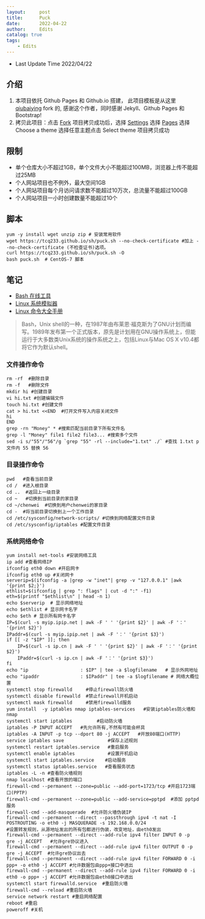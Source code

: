 ```yaml
---
layout:     post
title:      Puck
date:       2022-04-22
author:     Edits
catalog: true
tags:
    - Edits
---
```


- Last Update Time 2022/04/22

## 介绍

1. 本项目依托 Github Pages 和 Github.io 搭建， 此项目模板是从这里 [qiubaiying](https://github.com/qiubaiying/qiubaiying.github.io) fork 的, 感谢这个作者，同时感谢 Jekyll、Github Pages 和 Bootstrap!
2. 拷贝此项目：点击 [Fork](https://github.com/tcq233/tcq233.github.io/fork) 项目拷贝成功后，选择 [Settings](https://github.com/tcq233/tcq233.github.io/settings) 选择  [Pages](https://github.com/tcq233/tcq233.github.io/settings/pages) 选择 Choose a theme 选择任意主题点击 Select theme 项目拷贝成功 

## 限制

- 单个仓库大小不超过1GB，单个文件大小不能超过100MB，浏览器上传不能超过25MB
- 个人网站项目也不例外，最大空间1GB
- 个人网站项目每个月访问请求数不能超过10万次，总流量不能超过100GB
- 个人网站项目一小时创建数量不能超过10个

## 脚本

```
yum -y install wget unzip zip # 安装常用软件
wget https://tcq233.github.io/sh/puck.sh --no-check-certificate #加上 --no-check-certificate (不检查证书)选项。
curl https://tcq233.github.io/sh/puck.sh -O
bash puck.sh  # CentOS-7 脚本
```

## 笔记

- [Bash 在线工具](https://c.runoob.com/compile/18)
- [Linux 系统模拟器](https://bellard.org/jslinux/)
- [Linux 命令大全手册](http://man.linuxde.net/)

> Bash，Unix shell的一种，在1987年由布莱恩·福克斯为了GNU计划而编写。1989年发布第一个正式版本，原先是计划用在GNU操作系统上，但能运行于大多数类Unix系统的操作系统之上，包括Linux与Mac OS X v10.4都将它作为默认shell。

### 文件操作命令

```
rm -rf  #删除目录
rm -f   #删除文件
mkdir hi #创建目录
vi hi.txt #创建编辑文件
touch hi.txt #创建文件
cat > hi.txt <<END  #打开文件写入内容关闭文件
hi
END
grep -rn "Money" * #搜索匹配当前目录下所有文件名
grep -l "Money" file1 file2 file3... #搜索多个文件
sed -i s/"55"/"56"/g `grep "55" -rl --include="1.txt" ./` #查找 1.txt p 文件内 55 替换 56
```

###  目录操作命令

```
pwd   #查看当前目录
cd /  #进入根目录
cd ..  #返回上一级目录 
cd ~   #切换到当前目录的家目录 
cd ~/chenwei  #切换到用户chenwei的家目录
cd -  #将当前目录切换到上一个工作目录
cd /etc/sysconfig/network-scripts/ #切换到网络配置文件目录
cd /etc/sysconfig/iptables #配置文件目录 
```

###  系统网络命令

```
yum install net-tools #安装网络工具
ip add #查看网络IP
ifconfig eth0 down #开启网卡
ifconfig eth0 up #关闭网卡
serverip=$(ifconfig -a |grep -w "inet"| grep -v "127.0.0.1" |awk '{print $2;}')
ethlist=$(ifconfig | grep ": flags" | cut -d ":" -f1)
eth=$(printf "$ethlist\n" | head -n 1)
echo $serverip  # 显示网络地址
echo $ethlist # 显示网卡名字
echo $eth # 显示所有网卡名字
IP=$(curl -s myip.ipip.net | awk -F ' ' '{print $2}' | awk -F '：' '{print $2}')
IPaddr=$(curl -s myip.ipip.net | awk -F '：' '{print $3}')
if [[ -z "$IP" ]]; then
	IP=$(curl -s ip.cn | awk -F ' ' '{print $2}' | awk -F '：' '{print $2}')
	IPaddr=$(curl -s ip.cn | awk -F '：' '{print $3}')	
fi
echo "ip                   : $IP" | tee -a $logfilename   # 显示外网地址
echo "ipaddr               : $IPaddr" | tee -a $logfilename # 网络大概位置
systemctl stop firewalld     #停止firewall防火墙
systemctl disable firewalld  #禁止firewall开机启动
systemctl mask firewalld     #禁用firewalld服务
yum install  -y iptables nmap iptables-services   #安装iptables防火墙和 nmap
systemctl start iptables         #启动防火墙
iptables -P INPUT ACCEPT   #先允许所有,不然有可能会杯具
iptables -A INPUT -p tcp --dport 80 -j ACCEPT   #开放80端口(HTTP)
service iptables save                #保存上述规则
systemctl restart iptables.service   #重启服务
systemctl enable iptables            #设置开机启动
systemctl start iptables.service    #启动服务
systemctl status iptables.service   #查看服务状态
iptables -L -n #查看防火墙规则
nmap localhost #查看开放的端口
firewall-cmd --permanent --zone=public --add-port=1723/tcp #开启1723端口(PPTP)
firewall-cmd --permanent --zone=public --add-service=pptpd  #添加 pptpd 服务
firewall-cmd --add-masquerade  #允许防火墙伪装IP
firewall-cmd --permanent --direct --passthrough ipv4 -t nat -I POSTROUTING -o eth0 -j MASQUERADE -s 192.168.0.0/24 
#设置转发规则，从源地址发出的所有包都进行伪装，改变地址，由eth0发出
firewall-cmd --permanent --direct --add-rule ipv4 filter INPUT 0 -p gre -j ACCEPT   #允许gre协议进入
firewall-cmd --permanent --direct --add-rule ipv4 filter OUTPUT 0 -p gre -j ACCEPT  #允许gre协议出去
firewall-cmd --permanent --direct --add-rule ipv4 filter FORWARD 0 -i ppp+ -o eth0 -j ACCEPT #允许数据包由ppp+接口中进出
firewall-cmd --permanent --direct --add-rule ipv4 filter FORWARD 0 -i eth0 -o ppp+ -j ACCEPT #允许数据包由eth0接口中进出
systemctl start firewalld.service  #重启防火墙
firewall-cmd --reload #重启防火墙
service network restart #重启网络配置
reboot #重启
poweroff #关机
```
